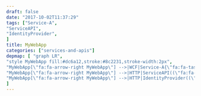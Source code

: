 ```yaml
---
draft: false
date: "2017-10-02T11:37:29"
tags: ["Service-A",
"ServiceAPI",
"IdentityProvider",
]
title: MyWebApp
categories: ["services-and-apis"]
depmap: [ "graph LR",
"style MyWebApp fill:#dc6a12,stroke:#8c2231,stroke-width:2px",
"MyWebApp[\"fa:fa-arrow-right MyWebApp\"] -->|WCF|Service-A{\"fa:fa-tasks Service-A\"}",
"MyWebApp[\"fa:fa-arrow-right MyWebApp\"] -->|HTTP|ServiceAPI((\"fa:fa-globe ServiceAPI\"))",
"MyWebApp[\"fa:fa-arrow-right MyWebApp\"] -->|HTTP|IdentityProvider((\"fa:fa-globe IdentityProvider\"))",
]
---
```

			